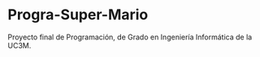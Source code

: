 # Progra-Super-Mario
Proyecto final de Programación, de Grado en Ingeniería Informática de la UC3M.
